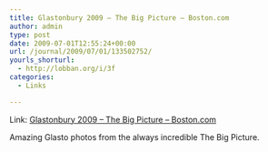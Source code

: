 ```yaml
---
title: Glastonbury 2009 – The Big Picture – Boston.com
author: admin
type: post
date: 2009-07-01T12:55:24+00:00
url: /journal/2009/07/01/133502752/
yourls_shorturl:
  - http://lobban.org/i/3f
categories:
  - Links

---
```

Link: [Glastonbury 2009 &#8211; The Big Picture &#8211; Boston.com][1]

Amazing Glasto photos from the always incredible The Big Picture.

 [1]: http://www.boston.com/bigpicture/2009/06/glastonbury_2009.html